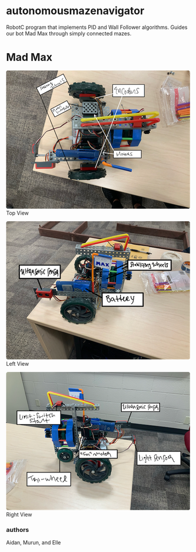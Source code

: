 # autonomousmazenavigator
RobotC program that implements PID and Wall Follower algorithms. Guides our bot Mad Max
through simply connected mazes.

# Mad Max
![Alt_text](BotImages/MadMaxTopViewSmall.PNG) Top View

![Alt_text](BotImages/MadMaxLeftViewSmall.PNG) Left View

![Alt_text](BotImages/MadMaxRightViewSmall.PNG) Right View

### authors
Aidan, Murun, and Elle
